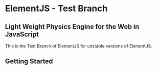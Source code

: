 # ElementJS - Test Branch
Light Weight Physics Engine for the Web in JavaScript
---
This is the Test Branch of ElementJS for unstable versions of ElementJS.

## Getting Started
 
